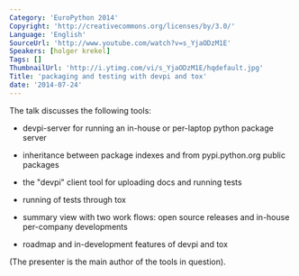 ```yaml
---
Category: 'EuroPython 2014'
Copyright: 'http://creativecommons.org/licenses/by/3.0/'
Language: 'English'
SourceUrl: 'http://www.youtube.com/watch?v=s_YjaODzM1E'
Speakers: [holger krekel]
Tags: []
ThumbnailUrl: 'http://i.ytimg.com/vi/s_YjaODzM1E/hqdefault.jpg'
Title: 'packaging and testing with devpi and tox'
date: '2014-07-24'
---
```

The talk discusses the following tools:

- devpi-server for running an in-house or per-laptop python package server

- inheritance between package indexes and from pypi.python.org public packages

- the "devpi" client tool for uploading docs and running tests 

- running of tests through tox 

- summary view with two work flows: open source releases and in-house per-company developments 

- roadmap and in-development features of devpi and tox 

(The presenter is the main author of the tools in question). 